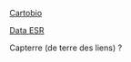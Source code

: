 [Cartobio](https://cartobio.org/#/)

[Data ESR](https://data.esr.gouv.fr/FR/T689/territoires)

Capterre (de terre des liens) ?
